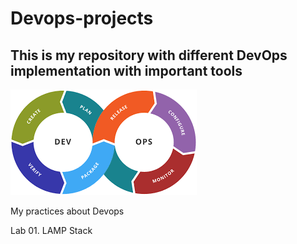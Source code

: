 # Devops-projects
## This is my repository with different DevOps implementation with important tools

![Logo devops](/IMAGES/DEVOPSLOGO.png)

My practices about Devops

Lab 01. LAMP Stack
